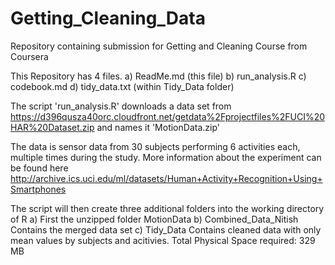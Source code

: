 # Getting_Cleaning_Data
Repository containing submission for Getting and Cleaning Course from Coursera

This Repository has 4 files.
  a) ReadMe.md (this file)
  b) run_analysis.R
  c) codebook.md
  d) tidy_data.txt (within Tidy_Data folder)
  
The script 'run_analysis.R' downloads a data set from https://d396qusza40orc.cloudfront.net/getdata%2Fprojectfiles%2FUCI%20HAR%20Dataset.zip and names it 'MotionData.zip'

The data is sensor data from 30 subjects performing 6 activities each, multiple times during the study. More information about the experiment can be found here http://archive.ics.uci.edu/ml/datasets/Human+Activity+Recognition+Using+Smartphones

The script will then create three additional folders into the working directory of R
  a) First the unzipped folder MotionData
  b) Combined_Data_Nitish
      Contains the merged data set
  c) Tidy_Data
      Contains cleaned data with only mean values by subjects and acitivies.
Total Physical Space required: 329 MB

